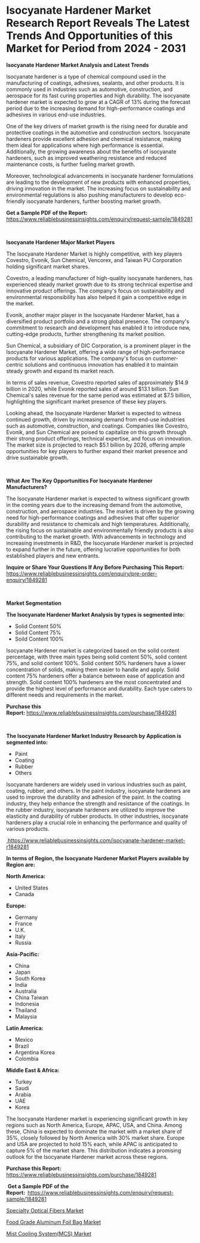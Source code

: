 <p><h1>Isocyanate Hardener Market Research Report Reveals The Latest Trends And Opportunities of this Market for Period from 2024 - 2031</h1></p><p><strong>Isocyanate Hardener Market Analysis and Latest Trends</strong></p>
<p><p>Isocyanate hardener is a type of chemical compound used in the manufacturing of coatings, adhesives, sealants, and other products. It is commonly used in industries such as automotive, construction, and aerospace for its fast curing properties and high durability. The isocyanate hardener market is expected to grow at a CAGR of 13% during the forecast period due to the increasing demand for high-performance coatings and adhesives in various end-use industries.</p><p>One of the key drivers of market growth is the rising need for durable and protective coatings in the automotive and construction sectors. Isocyanate hardeners provide excellent adhesion and chemical resistance, making them ideal for applications where high performance is essential. Additionally, the growing awareness about the benefits of isocyanate hardeners, such as improved weathering resistance and reduced maintenance costs, is further fueling market growth.</p><p>Moreover, technological advancements in isocyanate hardener formulations are leading to the development of new products with enhanced properties, driving innovation in the market. The increasing focus on sustainability and environmental regulations is also pushing manufacturers to develop eco-friendly isocyanate hardeners, further boosting market growth.</p></p>
<p><strong>Get a Sample PDF of the Report:&nbsp;</strong> <a href="https://www.reliablebusinessinsights.com/enquiry/request-sample/1849281">https://www.reliablebusinessinsights.com/enquiry/request-sample/1849281</a></p>
<p>&nbsp;</p>
<p><strong>Isocyanate Hardener Major Market Players</strong></p>
<p><p>The Isocyanate Hardener Market is highly competitive, with key players Covestro, Evonik, Sun Chemical, Vencorex, and Taiwan PU Corporation holding significant market shares. </p><p>Covestro, a leading manufacturer of high-quality isocyanate hardeners, has experienced steady market growth due to its strong technical expertise and innovative product offerings. The company's focus on sustainability and environmental responsibility has also helped it gain a competitive edge in the market.</p><p>Evonik, another major player in the Isocyanate Hardener Market, has a diversified product portfolio and a strong global presence. The company's commitment to research and development has enabled it to introduce new, cutting-edge products, further strengthening its market position.</p><p>Sun Chemical, a subsidiary of DIC Corporation, is a prominent player in the Isocyanate Hardener Market, offering a wide range of high-performance products for various applications. The company's focus on customer-centric solutions and continuous innovation has enabled it to maintain steady growth and expand its market reach.</p><p>In terms of sales revenue, Covestro reported sales of approximately $14.9 billion in 2020, while Evonik reported sales of around $13.1 billion. Sun Chemical's sales revenue for the same period was estimated at $7.5 billion, highlighting the significant market presence of these key players.</p><p>Looking ahead, the Isocyanate Hardener Market is expected to witness continued growth, driven by increasing demand from end-use industries such as automotive, construction, and coatings. Companies like Covestro, Evonik, and Sun Chemical are poised to capitalize on this growth through their strong product offerings, technical expertise, and focus on innovation. The market size is projected to reach $5.1 billion by 2026, offering ample opportunities for key players to further expand their market presence and drive sustainable growth.</p></p>
<p>&nbsp;</p>
<p><strong>What Are The Key Opportunities For Isocyanate Hardener Manufacturers?</strong></p>
<p><p>The Isocyanate Hardener market is expected to witness significant growth in the coming years due to the increasing demand from the automotive, construction, and aerospace industries. The market is driven by the growing need for high-performance coatings and adhesives that offer superior durability and resistance to chemicals and high temperatures. Additionally, the rising focus on sustainable and environmentally friendly products is also contributing to the market growth. With advancements in technology and increasing investments in R&D, the Isocyanate Hardener market is projected to expand further in the future, offering lucrative opportunities for both established players and new entrants.</p></p>
<p><strong>Inquire or Share Your Questions If Any Before Purchasing This Report:</strong> <a href="https://www.reliablebusinessinsights.com/enquiry/pre-order-enquiry/1849281">https://www.reliablebusinessinsights.com/enquiry/pre-order-enquiry/1849281</a></p>
<p>&nbsp;</p>
<p><strong>Market Segmentation</strong></p>
<p><strong>The Isocyanate Hardener Market Analysis by types is segmented into:</strong></p>
<p><ul><li>Solid Content 50%</li><li>Solid Content 75%</li><li>Soild Content 100%</li></ul></p>
<p><p>Isocyanate Hardener market is categorized based on the solid content percentage, with three main types being solid content 50%, solid content 75%, and solid content 100%. Solid content 50% hardeners have a lower concentration of solids, making them easier to handle and apply. Solid content 75% hardeners offer a balance between ease of application and strength. Solid content 100% hardeners are the most concentrated and provide the highest level of performance and durability. Each type caters to different needs and requirements in the market.</p></p>
<p><strong>Purchase this Report:&nbsp;</strong><a href="https://www.reliablebusinessinsights.com/purchase/1849281">https://www.reliablebusinessinsights.com/purchase/1849281</a></p>
<p>&nbsp;</p>
<p><strong>The Isocyanate Hardener Market Industry Research by Application is segmented into:</strong></p>
<p><ul><li>Paint</li><li>Coating</li><li>Rubber</li><li>Others</li></ul></p>
<p><p>Isocyanate hardeners are widely used in various industries such as paint, coating, rubber, and others. In the paint industry, isocyanate hardeners are used to improve the durability and adhesion of the paint. In the coating industry, they help enhance the strength and resistance of the coatings. In the rubber industry, isocyanate hardeners are utilized to improve the elasticity and durability of rubber products. In other industries, isocyanate hardeners play a crucial role in enhancing the performance and quality of various products.</p></p>
<p><a href="https://www.reliablebusinessinsights.com/isocyanate-hardener-market-r1849281">&nbsp;https://www.reliablebusinessinsights.com/isocyanate-hardener-market-r1849281</a></p>
<p><strong>In terms of Region, the Isocyanate Hardener Market Players available by Region are:</strong></p>
<p>
    <p> <strong> North America: </strong>
        <ul>
            <li>United States</li>
            <li>Canada</li>
        </ul>
        </p> 
    <p> <strong> Europe: </strong>
        <ul>
            <li>Germany</li>
            <li>France</li>
            <li>U.K.</li>
            <li>Italy</li>
            <li>Russia</li>
        </ul>
        </p> 
    <p> <strong> Asia-Pacific: </strong>
        <ul>
            <li>China</li>
            <li>Japan</li>
            <li>South Korea</li>
            <li>India</li>
            <li>Australia</li>
            <li>China Taiwan</li>
            <li>Indonesia</li>
            <li>Thailand</li>
            <li>Malaysia</li>
        </ul>
        </p> 
    <p> <strong> Latin America: </strong>
        <ul>
            <li>Mexico</li>
            <li>Brazil</li>
            <li>Argentina Korea</li>
            <li>Colombia</li>
        </ul>
        </p> 
    <p> <strong> Middle East & Africa: </strong>
        <ul>
            <li>Turkey</li>
            <li>Saudi</li>
            <li>Arabia</li>
            <li>UAE</li>
            <li>Korea</li>
        </ul>
    </p>
    </p>
<p><p>The Isocyanate Hardener market is experiencing significant growth in key regions such as North America, Europe, APAC, USA, and China. Among these, China is expected to dominate the market with a market share of 35%, closely followed by North America with 30% market share. Europe and USA are projected to hold 15% each, while APAC is anticipated to capture 5% of the market share. This distribution indicates a promising outlook for the Isocyanate Hardener market across these regions.</p></p>
<p><strong>Purchase this Report: </strong><a href="https://www.reliablebusinessinsights.com/purchase/1849281">https://www.reliablebusinessinsights.com/purchase/1849281</a></p>
<p>&nbsp;<strong>Get a Sample PDF of the Report:&nbsp;&nbsp;</strong><a href="https://www.reliablebusinessinsights.com/enquiry/request-sample/1849281">https://www.reliablebusinessinsights.com/enquiry/request-sample/1849281</a></p>
<p><strong></strong></p>
<p><p><a href="https://view.publitas.com/reportprime-1/exploring-specialty-optical-fibers-market-dynamics-global-trends-and-future-growth-prospects-2024-2031-covered-in-188-pages/">Specialty Optical Fibers Market</a></p><p><a href="https://github.com/sarabits412/Market-Research-Report-List-1/blob/main/food-grade-aluminum-foil-bag-market.md">Food Grade Aluminum Foil Bag Market</a></p><p><a href="https://github.com/DaveBlock08/Market-Research-Report-List-1/blob/main/mist-cooling-systemmcs-market.md">Mist Cooling System(MCS) Market</a></p></p>